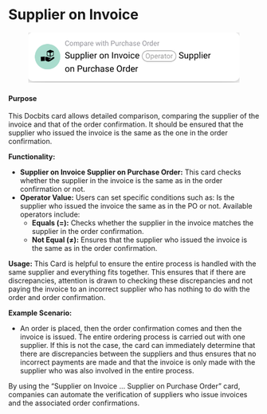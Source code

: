 # Supplier on Invoice

<figure><img src="../../../.gitbook/assets/image (1) (1) (1).png" alt=""><figcaption></figcaption></figure>

#### **Purpose**

This Docbits card allows detailed comparison, comparing the supplier of the invoice and that of the order confirmation. It should be ensured that the supplier who issued the invoice is the same as the one in the order confirmation.

**Functionality:**

* **Supplier on Invoice Supplier on Purchase Order:** This card checks whether the supplier in the invoice is the same as in the order confirmation or not.
* **Operator Value:** Users can set specific conditions such as: Is the supplier who issued the invoice the same as in the PO or not. Available operators include:
  * **Equals (=):** Checks whether the supplier in the invoice matches the supplier in the order confirmation.
  * **Not Equal (≠):** Ensures that the supplier who issued the invoice is the same as in the order confirmation.

**Usage:** This Card is helpful to ensure the entire process is handled with the same supplier and everything fits together. This ensures that if there are discrepancies, attention is drawn to checking these discrepancies and not paying the invoice to an incorrect supplier who has nothing to do with the order and order confirmation.

**Example Scenario:**

* An order is placed, then the order confirmation comes and then the invoice is issued. The entire ordering process is carried out with one supplier. If this is not the case, the card can immediately determine that there are discrepancies between the suppliers and thus ensures that no incorrect payments are made and that the invoice is only made with the supplier who was also involved in the entire process.

By using the “Supplier on Invoice … Supplier on Purchase Order” card, companies can automate the verification of suppliers who issue invoices and the associated order confirmations.
